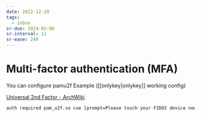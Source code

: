 ```yaml
---
date: 2022-12-29
tags:
  - inbox
sr-due: 2024-02-06
sr-interval: 11
sr-ease: 249
---
```


# Multi-factor authentication (MFA)

You can configure pamu2f Example ([[onlykey|onlykey]] working config)

[Universal 2nd Factor - ArchWiki](https://wiki.archlinux.org/title/Universal_2nd_Factor)

```sh
auth required pam_u2f.so cue [prompt=Please touch your FIDO2 device now] nodetect
```
